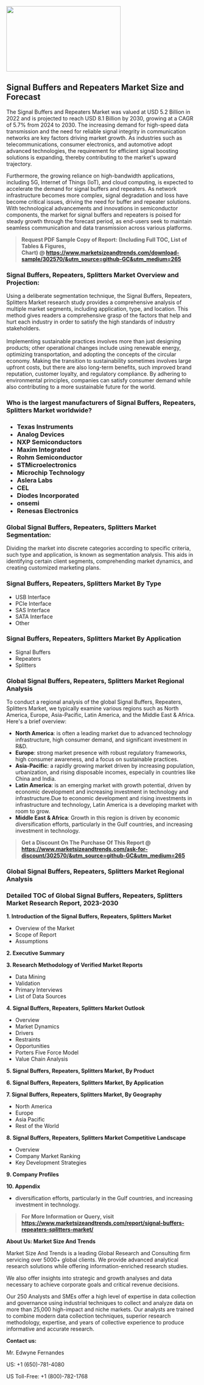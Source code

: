 <p><img class="alignnone size-medium wp-image-20088" src="https://ffe5etoiles.com/wp-content/uploads/2024/12/MST1-300x171.png" alt="" width="300" height="171" /></p><h2>Signal Buffers and Repeaters Market Size and Forecast</h2><p>The Signal Buffers and Repeaters Market was valued at USD 5.2 Billion in 2022 and is projected to reach USD 8.1 Billion by 2030, growing at a CAGR of 5.7% from 2024 to 2030. The increasing demand for high-speed data transmission and the need for reliable signal integrity in communication networks are key factors driving market growth. As industries such as telecommunications, consumer electronics, and automotive adopt advanced technologies, the requirement for efficient signal boosting solutions is expanding, thereby contributing to the market's upward trajectory.</p><p>Furthermore, the growing reliance on high-bandwidth applications, including 5G, Internet of Things (IoT), and cloud computing, is expected to accelerate the demand for signal buffers and repeaters. As network infrastructure becomes more complex, signal degradation and loss have become critical issues, driving the need for buffer and repeater solutions. With technological advancements and innovations in semiconductor components, the market for signal buffers and repeaters is poised for steady growth through the forecast period, as end-users seek to maintain seamless communication and data transmission across various platforms.</p></p><blockquote id="" class=""><strong>Request PDF Sample Copy of Report: (Including Full TOC, List of Tables &amp; Figures, Chart)&nbsp;@&nbsp;<strong><a href="https://www.marketsizeandtrends.com/download-sample/302570/&utm_source=github-GC&utm_medium=265" target="_blank">https://www.marketsizeandtrends.com/download-sample/302570/&utm_source=github-GC&utm_medium=265</a></strong></strong></blockquote><h3 id="" class="">Signal Buffers, Repeaters, Splitters Market&nbsp;Overview and Projection:</h3><p id="" class="">Using a deliberate segmentation technique, the Signal Buffers, Repeaters, Splitters Market research study provides a comprehensive analysis of multiple market segments, including application, type, and location. This method gives readers a comprehensive grasp of the factors that help and hurt each industry in order to satisfy the high standards of industry stakeholders. <br /> <br />Implementing sustainable practices involves more than just designing products; other operational changes include using renewable energy, optimizing transportation, and adopting the concepts of the circular economy. Making the transition to sustainability sometimes involves large upfront costs, but there are also long-term benefits, such improved brand reputation, customer loyalty, and regulatory compliance. By adhering to environmental principles, companies can satisfy consumer demand while also contributing to a more sustainable future for the world.</p><h3 id="" class="">Who is the largest manufacturers of&nbsp;Signal Buffers, Repeaters, Splitters Market worldwide?</h3><h3 class=""><p><ul><li>Texas Instruments </li><li> Analog Devices </li><li> NXP Semiconductors </li><li> Maxim Integrated </li><li> Rohm Semiconductor </li><li> STMicroelectronics </li><li> Microchip Technology </li><li> Aslera Labs </li><li> CEL </li><li> Diodes Incorporated </li><li> onsemi </li><li> Renesas Electronics</li></ul></p></h3><h3 id="" class="">Global&nbsp;Signal Buffers, Repeaters, Splitters Market Segmentation:</h3><p id="" class="">Dividing the market into discrete categories according to specific criteria, such type and application, is known as segmentation analysis. This aids in identifying certain client segments, comprehending market dynamics, and creating customized marketing plans.</p><h3 id="" class="">Signal Buffers, Repeaters, Splitters Market&nbsp;By Type</h3><p><p><ul><li>USB Interface</li><li> PCIe Interface</li><li> SAS Interface</li><li> SATA Interface</li><li> Other</p></li></ul></p></p><h3 id="" class="">Signal Buffers, Repeaters, Splitters Market&nbsp;By Application</h3><p class=""><p><ul><li>Signal Buffers</li><li> Repeaters</li><li> Splitters</li></ul></p></p><h3 id="" class="">Global Signal Buffers, Repeaters, Splitters Market Regional Analysis</h3><p id="" class="">To conduct a regional analysis of the global Signal Buffers, Repeaters, Splitters Market, we typically examine various regions such as North America, Europe, Asia-Pacific, Latin America, and the Middle East &amp; Africa. Here's a brief overview:</p><ul><li><strong>North America</strong>: is often a leading market due to advanced technology infrastructure, high consumer demand, and significant investment in R&amp;D.</li><li><strong>Europe</strong>: strong market presence with robust regulatory frameworks, high consumer awareness, and a focus on sustainable practices.</li><li><strong>Asia-Pacific</strong>: a rapidly growing market driven by increasing population, urbanization, and rising disposable incomes, especially in countries like China and India.</li><li><strong>Latin America</strong>: is an emerging market with growth potential, driven by economic development and increasing investment in technology and infrastructure.Due to economic development and rising investments in infrastructure and technology, Latin America is a developing market with room to grow.</li><li><strong>Middle East &amp; Africa</strong>: Growth in this region is driven by economic diversification efforts, particularly in the Gulf countries, and increasing investment in technology.</li></ul><blockquote id="" class=""><strong>Get a Discount On The Purchase Of This Report @ <strong><a href="https://www.marketsizeandtrends.com/ask-for-discount/302570/&utm_source=github-GC&utm_medium=265" target="_blank">https://www.marketsizeandtrends.com/ask-for-discount/302570/&utm_source=github-GC&utm_medium=265</a></strong></strong></blockquote><h3 id="" class="">Global Signal Buffers, Repeaters, Splitters Market Regional Analysis</h3><h3 id="" class="">Detailed TOC of Global Signal Buffers, Repeaters, Splitters Market Research Report, 2023-2030</h3><p id="" class=""><strong>1. Introduction of the Signal Buffers, Repeaters, Splitters Market</strong></p><ul><li>Overview of the Market</li><li>Scope of Report</li><li>Assumptions</li></ul><p id="" class=""><strong>2. Executive Summary</strong></p><p id="" class=""><strong>3. Research Methodology of Verified Market Reports</strong></p><ul><li>Data Mining</li><li>Validation</li><li>Primary Interviews</li><li>List of Data Sources</li></ul><p id="" class=""><strong>4. Signal Buffers, Repeaters, Splitters Market Outlook</strong></p><ul><li>Overview</li><li>Market Dynamics</li><li>Drivers</li><li>Restraints</li><li>Opportunities</li><li>Porters Five Force Model</li><li>Value Chain Analysis</li></ul><p id="" class=""><strong>5. Signal Buffers, Repeaters, Splitters Market, By Product</strong></p><p id="" class=""><strong>6. Signal Buffers, Repeaters, Splitters Market, By Application</strong></p><p id="" class=""><strong>7. Signal Buffers, Repeaters, Splitters Market, By Geography</strong></p><ul><li>North America</li><li>Europe</li><li>Asia Pacific</li><li>Rest of the World</li></ul><p id="" class=""><strong>8. Signal Buffers, Repeaters, Splitters Market Competitive Landscape</strong></p><ul><li>Overview</li><li>Company Market Ranking</li><li>Key Development Strategies</li></ul><p id="" class=""><strong>9. Company Profiles</strong></p><p id="" class=""><strong>10. Appendix</strong></p><ul><li>diversification efforts, particularly in the Gulf countries, and increasing investment in technology.</li></ul><blockquote id="" class=""><strong>For More Information or Query, visit <strong><strong><a href="https://www.marketsizeandtrends.com/report/signal-buffers-repeaters-splitters-market/" target="_blank">https://www.marketsizeandtrends.com/report/signal-buffers-repeaters-splitters-market/</a></strong></strong></strong></blockquote><p id="" class=""><strong>About Us: Market Size And Trends</strong></p><p id="" class="">Market Size And Trends is a leading Global Research and Consulting firm servicing over 5000+ global clients. We provide advanced analytical research solutions while offering information-enriched research studies.</p><p id="" class="">We also offer insights into strategic and growth analyses and data necessary to achieve corporate goals and critical revenue decisions.</p><p id="" class="">Our 250 Analysts and SMEs offer a high level of expertise in data collection and governance using industrial techniques to collect and analyze data on more than 25,000 high-impact and niche markets. Our analysts are trained to combine modern data collection techniques, superior research methodology, expertise, and years of collective experience to produce informative and accurate research.</p><p id="" class=""><strong>Contact us:</strong></p><p id="" class="">Mr. Edwyne Fernandes</p><p id="" class="">US: +1 (650)-781-4080</p><p id="" class="">US Toll-Free: +1 (800)-782-1768</p>
